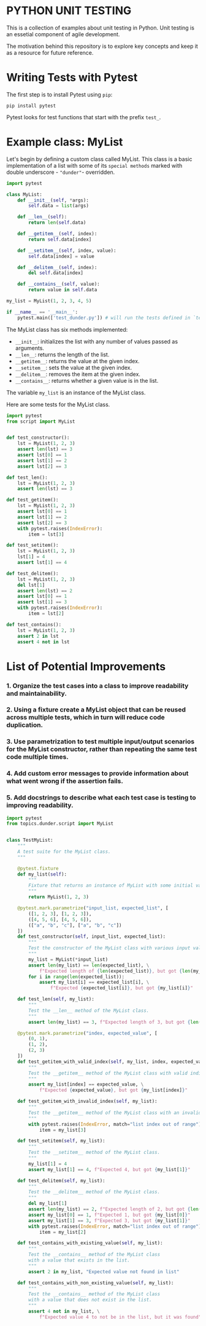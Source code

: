 # **PYTHON UNIT TESTING**

This is a collection of examples about unit testing in Python. Unit testing is an essetial component of agile development.

The motivation behind this repository is to explore key concepts and keep it as a resource for future reference.


# Writing Tests with Pytest

The first step is to install Pytest using `pip`:

```
pip install pytest
```
Pytest looks for test functions that start with the prefix `test_`.

# Example class: MyList

Let's begin by defining a custom class called MyList. This class is a basic implementation of a list with some of its `special methods` marked with double underscore - `"dunder"`- overridden.


```python
import pytest

class MyList:
    def __init__(self, *args):
        self.data = list(args)

    def __len__(self):
        return len(self.data)

    def __getitem__(self, index):
        return self.data[index]

    def __setitem__(self, index, value):
        self.data[index] = value

    def __delitem__(self, index):
        del self.data[index]

    def __contains__(self, value):
        return value in self.data

my_list = MyList(1, 2, 3, 4, 5)

if __name__ == '__main__':
    pytest.main(['test_dunder.py']) # will run the tests defined in `test_dunder.py` module

```

The MyList class has six methods implemented:

- `__init__`: initializes the list with any number of values passed as arguments.
- `__len__`: returns the length of the list.
- `__getitem__`: returns the value at the given index.
- `__setitem__`: sets the value at the given index.
- `__delitem__`: removes the item at the given index.
- `__contains__`: returns whether a given value is in the list.

The variable `my_list` is an instance of the MyList class.

Here are some tests for the MyList class.


```python
import pytest
from script import MyList


def test_constructor():
    lst = MyList(1, 2, 3)
    assert len(lst) == 3
    assert lst[0] == 1
    assert lst[1] == 2
    assert lst[2] == 3

def test_len():
    lst = MyList(1, 2, 3)
    assert len(lst) == 3

def test_getitem():
    lst = MyList(1, 2, 3)
    assert lst[0] == 1
    assert lst[1] == 2
    assert lst[2] == 3
    with pytest.raises(IndexError):
        item = lst[3]

def test_setitem():
    lst = MyList(1, 2, 3)
    lst[1] = 4
    assert lst[1] == 4

def test_delitem():
    lst = MyList(1, 2, 3)
    del lst[1]
    assert len(lst) == 2
    assert lst[0] == 1
    assert lst[1] == 3
    with pytest.raises(IndexError):
        item = lst[2]

def test_contains():
    lst = MyList(1, 2, 3)
    assert 2 in lst
    assert 4 not in lst
```
# List of Potential Improvements

### 1. Organize the test cases into a class to improve readability and maintainability.

### 2. Using a fixture create a MyList object that can be reused across multiple tests, which in turn will reduce code duplication.

### 3. Use parametrization to test multiple input/output scenarios for the MyList constructor, rather than repeating the same test code multiple times.

### 4. Add custom error messages to provide information about what went wrong if the assertion fails.

### 5. Add docstrings to describe what each test case is testing to improving readability.

```python
import pytest
from topics.dunder.script import MyList


class TestMyList:
    """
    A test suite for the MyList class.
    """

    @pytest.fixture
    def my_list(self):
        """
        Fixture that returns an instance of MyList with some initial values.
        """
        return MyList(1, 2, 3)

    @pytest.mark.parametrize("input_list, expected_list", [
        ([1, 2, 3], [1, 2, 3]),
        ([4, 5, 6], [4, 5, 6]),
        (["a", "b", "c"], ["a", "b", "c"])
    ])
    def test_constructor(self, input_list, expected_list):
        """
        Test the constructor of the MyList class with various input values.
        """
        my_list = MyList(*input_list)
        assert len(my_list) == len(expected_list), \
            f"Expected length of {len(expected_list)}, but got {len(my_list)}"
        for i in range(len(expected_list)):
            assert my_list[i] == expected_list[i], \
                f"Expected {expected_list[i]}, but got {my_list[i]}"

    def test_len(self, my_list):
        """
        Test the __len__ method of the MyList class.
        """
        assert len(my_list) == 3, f"Expected length of 3, but got {len(my_list)}"

    @pytest.mark.parametrize("index, expected_value", [
        (0, 1),
        (1, 2),
        (2, 3)
    ])
    def test_getitem_with_valid_index(self, my_list, index, expected_value):
        """
        Test the __getitem__ method of the MyList class with valid indices.
        """
        assert my_list[index] == expected_value, \
            f"Expected {expected_value}, but got {my_list[index]}"

    def test_getitem_with_invalid_index(self, my_list):
        """
        Test the __getitem__ method of the MyList class with an invalid index.
        """
        with pytest.raises(IndexError, match="list index out of range"):
            item = my_list[3]

    def test_setitem(self, my_list):
        """
        Test the __setitem__ method of the MyList class.
        """
        my_list[1] = 4
        assert my_list[1] == 4, f"Expected 4, but got {my_list[1]}"

    def test_delitem(self, my_list):
        """
        Test the __delitem__ method of the MyList class.
        """
        del my_list[1]
        assert len(my_list) == 2, f"Expected length of 2, but got {len(my_list)}"
        assert my_list[0] == 1, f"Expected 1, but got {my_list[0]}"
        assert my_list[1] == 3, f"Expected 3, but got {my_list[1]}"
        with pytest.raises(IndexError, match="list index out of range"):
            item = my_list[2]

    def test_contains_with_existing_value(self, my_list):
        """
        Test the __contains__ method of the MyList class
        with a value that exists in the list.
        """
        assert 2 in my_list, "Expected value not found in list"

    def test_contains_with_non_existing_value(self, my_list):
        """
        Test the __contains__ method of the MyList class
        with a value that does not exist in the list.
        """
        assert 4 not in my_list, \
            f"Expected value 4 to not be in the list, but it was found"

```


